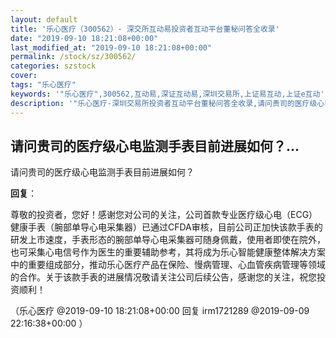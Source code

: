 ```yaml
---
layout: default
title: '乐心医疗（300562）- 深交所互动易投资者互动平台董秘问答全收录'
date: "2019-09-10 18:21:08+00:00"
last_modified_at: "2019-09-10 18:21:08+00:00"
permalink: /stock/sz/300562/
categories: szstock
cover: 
tags: "乐心医疗"
keywords: '"乐心医疗",300562,互动易,深证互动易,深圳交易所,上证易互动,上证e互动'
description: '"乐心医疗-深圳交易所投资者互动平台董秘问答全收录,请问贵司的医疗级心电监测手表目前进展如何？"'
---
```


## 请问贵司的医疗级心电监测手表目前进展如何？...

请问贵司的医疗级心电监测手表目前进展如何？

**回复**：

尊敬的投资者，您好！感谢您对公司的关注，公司首款专业医疗级心电（ECG）健康手表（腕部单导心电采集器）已通过CFDA审核，目前公司正加快该款手表的研发上市速度，手表形态的腕部单导心电采集器可随身佩戴，使用者即使在院外，也可采集心电信号作为医生的重要辅助参考，其将成为乐心智能健康整体解决方案中的重要组成部分，推动乐心医疗产品在保险、慢病管理、心血管疾病管理等领域的合作。关于该款手表的进展情况敬请关注公司后续公告，感谢您的关注，祝您投资顺利！ 

（乐心医疗  @2019-09-10 18:21:08+00:00 回复 irm1721289  @2019-09-09 22:16:38+00:00 ）

